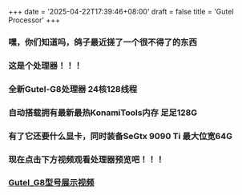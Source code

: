 +++
date = '2025-04-22T17:39:46+08:00'
draft = false
title = 'Gutel Processor'
+++

### 嘿，你们知道吗，鸽子最近搓了一个很不得了的东西
### 这是个处理器！！！
### 全新Gutel-G8处理器 24核128线程 
### 自动搭载拥有最新最热KonamiTools内存 足足128G
### 有了它还要什么显卡，同时装备SeGtx 9090 Ti 最大位宽64G
### 现在点击下方视频观看处理器预览吧！！！

### [Gutel_G8型号展示视频](https://gugufun.netlify.app/Gutel_G8_ins.mp4)
